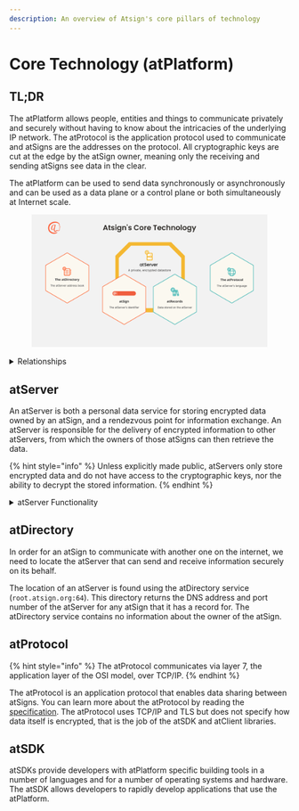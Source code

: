 ```yaml
---
description: An overview of Atsign's core pillars of technology
---
```


# Core Technology (atPlatform)

## TL;DR

The atPlatform allows people, entities and things to communicate privately and securely without having to know about the intricacies of the underlying IP network. The atProtocol is the application protocol used to communicate and atSigns are the addresses on the protocol. All cryptographic keys are cut at the edge by the atSign owner, meaning only the receiving and sending atSigns see data in the clear.

The atPlatform can be used to send data synchronously or asynchronously and can be used as a data plane or a control plane or both simultaneously at Internet scale.

<figure><img src="../../.gitbook/assets/core-overview-simple.png" alt="Diagram of Atsign&#x27;s Core Technology"><figcaption></figcaption></figure>

<details>

<summary>Relationships</summary>

Every **atServer** is associated with _one_ **atSign**, and each atServer stores _many_ **atRecords.**

When provided an **atSign**, the **atDirectory** returns a _DNS address_ and _port number_ for its **atServer.**

The **atProtocol** is the _application layer protocol_ used to communicate with an **atServer.**

</details>

## atServer

An atServer is both a personal data service for storing encrypted data owned by an atSign, and a rendezvous point for information exchange. An atServer is responsible for the delivery of encrypted information to other atServers, from which the owners of those atSigns can then retrieve the data.

{% hint style="info" %}
Unless explicitly made public, atServers only store encrypted data and do not have access to the cryptographic keys, nor the ability to decrypt the stored information.
{% endhint %}

<details>

<summary>atServer Functionality</summary>

* Cryptographic authentication of client devices.
* Cryptographic authentication of other atServers.
* Persistence of encrypted data on behalf of the controlling atSign.
* Caching of data shared by others with the controlling atSign.
* Notification of data change events to clients (edge devices) and other atServers to facilitate delivery of information shared with them.
* Synchronization of data with multiple clients (edge devices).
* TLS wire encryption from clients to atServers using SSL certificates.
* Mutually authenticated TLS 1.2/1.3 wire encryption between atServers using SSL certificates.

</details>

## atDirectory

In order for an atSign to communicate with another one on the internet, we need to locate the atServer that can send and receive information securely on its behalf.

The location of an atServer is found using the atDirectory service (`root.atsign.org:64`). This directory returns the DNS address and port number of the atServer for any atSign that it has a record for. The atDirectory service contains no information about the owner of the atSign.

## atProtocol

{% hint style="info" %}
The atProtocol communicates via layer 7, the application layer of the OSI model, over TCP/IP.
{% endhint %}

The atProtocol is an application protocol that enables data sharing between atSigns. You can learn more about the atProtocol by reading the [specification](https://app.gitbook.com/o/Bf7bj1PZlU306XQWDaeE/s/OKcyQuTtJmcTiYSQrNYQ/). The atProtocol uses TCP/IP and TLS but does not specify how data itself is encrypted, that is the job of the atSDK and atClient libraries.

## atSDK

atSDKs provide developers with atPlatform specific building tools in a number of languages and for a number of operating systems and hardware. The atSDK allows developers to rapidly develop applications that use the atPlatform.
